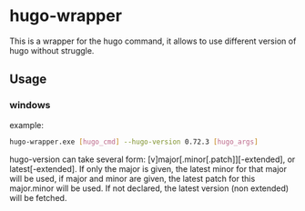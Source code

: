 # hugo-wrapper

This is a wrapper for the hugo command, it allows to use different version of hugo without struggle.

## Usage
### windows
example:
```bash
hugo-wrapper.exe [hugo_cmd] --hugo-version 0.72.3 [hugo_args]
``` 
hugo-version can take several form: [v]major[.minor[.patch]][-extended], or latest[-extended].
If only the major is given, the latest minor for that major will be used,
if major and minor are given, the latest patch for this major.minor will be used.
If not declared, the latest version (non extended) will be fetched.